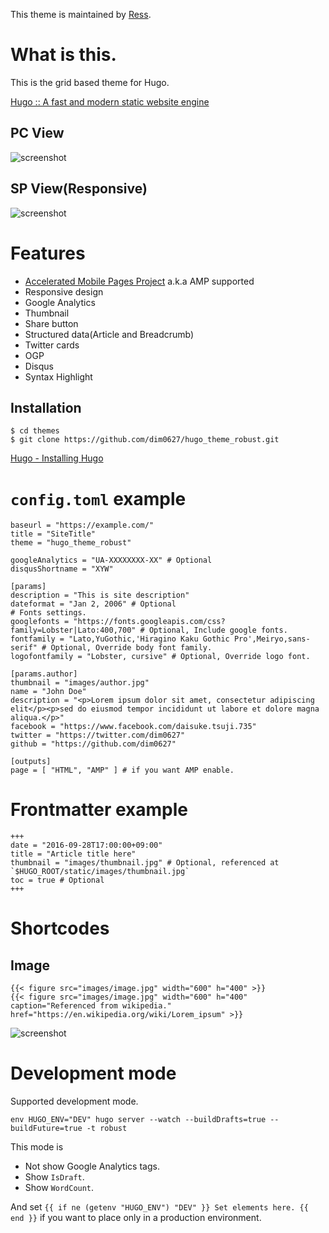 This theme is maintained by [Ress](https://github.com/ress997).

# What is this.

This is the grid based theme for Hugo.

[Hugo :: A fast and modern static website engine](https://gohugo.io/)

## PC View

![screenshot](https://raw.githubusercontent.com/dim0627/hugo_theme_robust/master/images/screenshot.png)

## SP View(Responsive)

![screenshot](https://raw.githubusercontent.com/dim0627/hugo_theme_robust/master/images/responsive.png)

# Features

* [Accelerated Mobile Pages Project](https://www.ampproject.org/) a.k.a AMP supported
* Responsive design
* Google Analytics
* Thumbnail
* Share button
* Structured data(Article and Breadcrumb)
* Twitter cards
* OGP
* Disqus
* Syntax Highlight

## Installation

```
$ cd themes
$ git clone https://github.com/dim0627/hugo_theme_robust.git
```

[Hugo \- Installing Hugo](http://gohugo.io/overview/installing/)

# `config.toml` example

```
baseurl = "https://example.com/"
title = "SiteTitle"
theme = "hugo_theme_robust"

googleAnalytics = "UA-XXXXXXXX-XX" # Optional
disqusShortname = "XYW"

[params]
description = "This is site description"
dateformat = "Jan 2, 2006" # Optional
# Fonts settings.
googlefonts = "https://fonts.googleapis.com/css?family=Lobster|Lato:400,700" # Optional, Include google fonts.
fontfamily = "Lato,YuGothic,'Hiragino Kaku Gothic Pro',Meiryo,sans-serif" # Optional, Override body font family.
logofontfamily = "Lobster, cursive" # Optional, Override logo font.

[params.author]
thumbnail = "images/author.jpg"
name = "John Doe"
description = "<p>Lorem ipsum dolor sit amet, consectetur adipiscing elit</p><p>sed do eiusmod tempor incididunt ut labore et dolore magna aliqua.</p>"
facebook = "https://www.facebook.com/daisuke.tsuji.735"
twitter = "https://twitter.com/dim0627"
github = "https://github.com/dim0627"

[outputs]
page = [ "HTML", "AMP" ] # if you want AMP enable.
```

# Frontmatter example

```
+++
date = "2016-09-28T17:00:00+09:00"
title = "Article title here"
thumbnail = "images/thumbnail.jpg" # Optional, referenced at `$HUGO_ROOT/static/images/thumbnail.jpg`
toc = true # Optional
+++
```

# Shortcodes

## Image

```
{{< figure src="images/image.jpg" width="600" h="400" >}}
{{< figure src="images/image.jpg" width="600" h="400" caption="Referenced from wikipedia." href="https://en.wikipedia.org/wiki/Lorem_ipsum" >}}
```

![screenshot](https://raw.githubusercontent.com/dim0627/hugo_theme_robust/master/images/include-images.png)

# Development mode

Supported development mode.

```
env HUGO_ENV="DEV" hugo server --watch --buildDrafts=true --buildFuture=true -t robust
```

This mode is

* Not show Google Analytics tags.
* Show `IsDraft`.
* Show `WordCount`.

And set `{{ if ne (getenv "HUGO_ENV") "DEV" }} Set elements here. {{ end }}` if you want to place only in a production environment.

